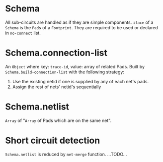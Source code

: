 # Schema

All sub-circuits are handled as if they are simple components.
`iface` of a `Schema` is the `Pad`s of a `Footprint`. They are required to be
used or declared in `no-connect` list.

# Schema.connection-list

An `Object` where key: `trace-id`, value: array of related Pads. Built by
`Schema.build-connection-list` with the following strategy:

1. Use the existing netid if one is supplied by any of each net's pads.
2. Assign the rest of nets' netid's sequentially


# Schema.netlist

`Array` of "`Array` of Pads which are on the same net".

# Short circuit detection

`Schema.netlist` is reduced by `net-merge` function. ...TODO...
